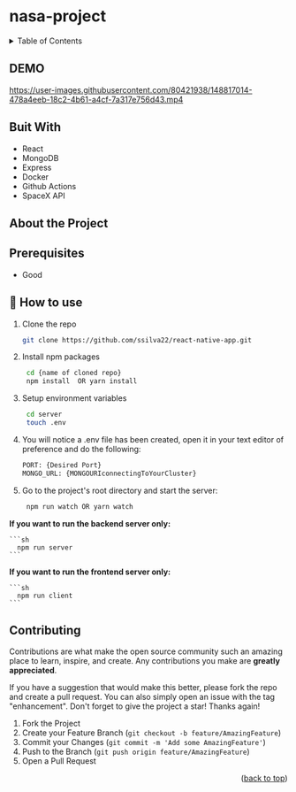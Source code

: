 # nasa-project

<!-- TABLE OF CONTENTS -->
<details>
  <summary>Table of Contents</summary>
  <ol>
    <li>
      <a href="#about-the-project">About The Project</a>
      <ul>
        <li><a href="#built-with">Built With</a></li>
      </ul>
    </li>
    <li>
      <a href="#getting-started">Getting Started</a>
      <ul>
        <li><a href="#prerequisites">Prerequisites</a></li>
        <li><a href="#installation">Installation</a></li>
      </ul>
    </li>
    <li><a href="#usage">Usage</a></li>
    <li><a href="#roadmap">Roadmap</a></li>
    <li><a href="#contributing">Contributing</a></li>
    <li><a href="#license">License</a></li>
    <li><a href="#contact">Contact</a></li>
    <li><a href="#acknowledgments">Acknowledgments</a></li>
  </ol>
</details>

## DEMO



https://user-images.githubusercontent.com/80421938/148817014-478a4eeb-18c2-4b61-a4cf-7a317e756d43.mp4




## Buit With
* React
* MongoDB
* Express
* Docker
* Github Actions
* SpaceX API

## About the Project

## Prerequisites
* Good 



## 🚀 How to use
1. Clone the repo
   ```sh
   git clone https://github.com/ssilva22/react-native-app.git
   ```
2. Install npm packages
   ```sh
    cd {name of cloned repo}
    npm install  OR yarn install
   ```
3. Setup environment variables
   ```sh
    cd server
    touch .env
   ```
4. You will notice a .env file has been created, open it in your text editor of preference and do the following:

      ```sh
    PORT: {Desired Port}
    MONGO_URL: {MONGOURIconnectingToYourCluster}
   ```
5. Go to the project's root directory and start the server:
  
     ```sh
      npm run watch OR yarn watch
   ```
   
 <strong>If you want to run the backend server only: </strong>
  
    ```sh
      npm run server
    ```
    
  <strong>If you want to run the frontend server only: </strong>
   
    ```sh
      npm run client
    ```
   

## Contributing

Contributions are what make the open source community such an amazing place to learn, inspire, and create. Any contributions you make are **greatly appreciated**.

If you have a suggestion that would make this better, please fork the repo and create a pull request. You can also simply open an issue with the tag "enhancement".
Don't forget to give the project a star! Thanks again!

1. Fork the Project
2. Create your Feature Branch (`git checkout -b feature/AmazingFeature`)
3. Commit your Changes (`git commit -m 'Add some AmazingFeature'`)
4. Push to the Branch (`git push origin feature/AmazingFeature`)
5. Open a Pull Request

<p align="right">(<a href="#top">back to top</a>)</p>

